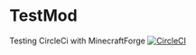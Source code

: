 # TestMod
Testing CircleCi with MinecraftForge [![CircleCI](https://circleci.com/gh/Su5eD/TestMod.svg?style=svg)](https://circleci.com/gh/Su5eD/TestMod)
